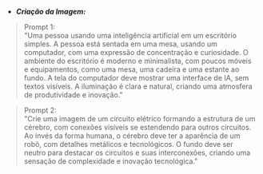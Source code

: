 - ***Criação da Imagem:***

>Prompt 1:
\
"Uma pessoa usando uma inteligência artificial em um escritório simples. A pessoa está sentada em uma mesa, usando um computador, com uma expressão de concentração e curiosidade. O ambiente do escritório é moderno e minimalista, com poucos móveis e equipamentos, como uma mesa, uma cadeira e uma estante ao fundo. A tela do computador deve mostrar uma interface de IA, sem textos visíveis. A iluminação é clara e natural, criando uma atmosfera de produtividade e inovação."

>Prompt 2:
\
"Crie uma imagem de um circuito elétrico formando a estrutura de um cérebro, com conexões visíveis se estendendo para outros circuitos. Ao invés da forma humana, o cérebro deve ter a aparência de um robô, com detalhes metálicos e tecnológicos. O fundo deve ser neutro para destacar os circuitos e suas interconexões, criando uma sensação de complexidade e inovação tecnológica."
